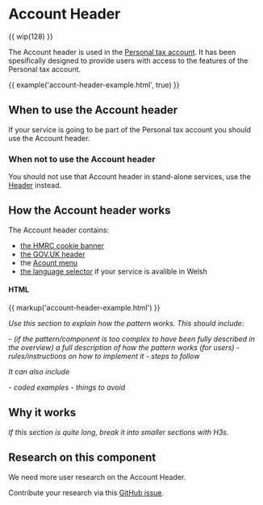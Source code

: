 # Account Header

{{ wip(128) }}

The Account header is used in the [Personal tax account](https://www.tax.service.gov.uk/personal-account). It has been spesifically designed to provide users with access to the features of the Personal tax account.

{{ example('account-header-example.html', true) }}

## When to use the Account header

If your service is going to be part of the Personal tax account you should use the Account header. 

### When not to use the Account header

You should not use that Account header in stand-alone services, use the [Header](components/header/index.html) instead.

## How the Account header works

The Account header contains:

- [the HMRC cookie banner](/components/header/index.html#the-hmrc-cookie-banner)
- [the GOV.UK header](/components/header/index.html#the-gov.uk-header)
- the [Acount menu](#the-account-menu)
- [the language selector](/components/header/index.html#language-selector) if your service is avalible in Welsh

#### HTML

{{ markup('account-header-example.html') }}

*Use this section to explain how the pattern works. This should include:*

*- (if the pattern/component is too complex to have been fully described in the overview) a full description of how the pattern works (for users)*
*- rules/instructions on how to implement it*
*- steps to follow*

*It can also include*

*- coded examples*
*- things to avoid*

## Why it works

*If this section is quite long, break it into smaller sections with H3s.*

## Research on this component 

We need more user research on the Account Header. 

Contribute your research via this [GitHub issue](https://github.com/hmrc/design-patterns/issues/128).

